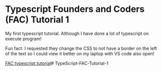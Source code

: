 # Typescript Founders and Coders (FAC) Tutorial 1

My first typescript tutorial. Although I have done a lot of typescript on execute program!

Fun fact: I requested they change the CSS to not have a border on the left of the text so I could view it better on my laptop with VS code also open!

[FAC typescript tutorial](https://learn.foundersandcoders.com/learn/typescript/#function-return-types)# TypeScript-FAC-Tutorial-1

